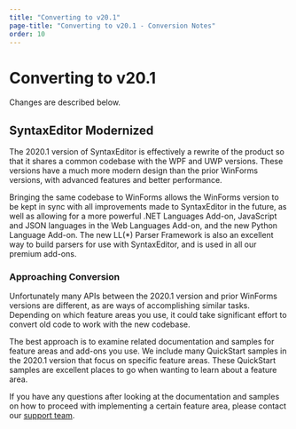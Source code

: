 ```yaml
---
title: "Converting to v20.1"
page-title: "Converting to v20.1 - Conversion Notes"
order: 10
---
```

# Converting to v20.1

Changes are described below.

## SyntaxEditor Modernized

The 2020.1 version of SyntaxEditor is effectively a rewrite of the product so that it shares a common codebase with the WPF and UWP versions.  These versions have a much more modern design than the prior WinForms versions, with advanced features and better performance.

Bringing the same codebase to WinForms allows the WinForms version to be kept in sync with all improvements made to SyntaxEditor in the future, as well as allowing for a more powerful .NET Languages Add-on, JavaScript and JSON languages in the Web Languages Add-on, and the new Python Language Add-on.  The new LL(*) Parser Framework is also an excellent way to build parsers for use with SyntaxEditor, and is used in all our premium add-ons.

### Approaching Conversion

Unfortunately many APIs between the 2020.1 version and prior WinForms versions are different, as are ways of accomplishing similar tasks.  Depending on which feature areas you use, it could take significant effort to convert old code to work with the new codebase.

The best approach is to examine related documentation and samples for feature areas and add-ons you use.  We include many QuickStart samples in the 2020.1 version that focus on specific feature areas.  These QuickStart samples are excellent places to go when wanting to learn about a feature area.

If you have any questions after looking at the documentation and samples on how to proceed with implementing a certain feature area, please contact our [support team](../support.md).
